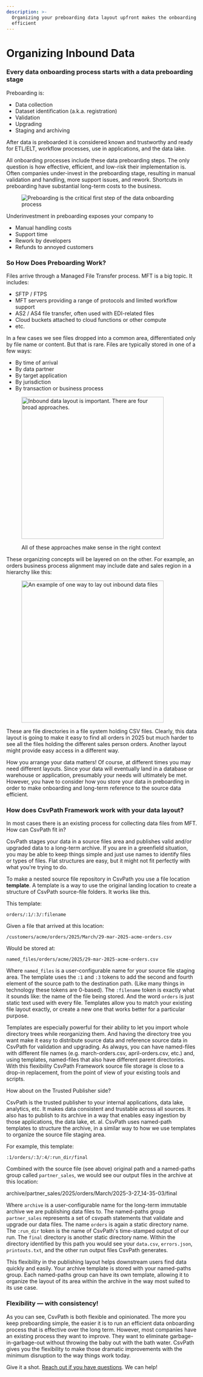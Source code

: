 ```yaml
---
description: >-
  Organizing your preboarding data layout upfront makes the onboarding process
  efficient
---
```


# Organizing Inbound Data

### Every data onboarding process starts with a data preboarding stage

Preboarding is:&#x20;

* Data collection
* Dataset identification (a.k.a. registration)
* Validation
* Upgrading
* Staging and archiving

After data is preboarded it is considered known and trustworthy and ready for ETL/ELT, workflow processes, use in applications, and the data lake.&#x20;

All onboarding processes include these data preboarding steps. The only question is how effective, efficient, and low-risk their implementation is. Often companies under-invest in the preboarding stage, resulting in manual validation and handling, more support issues, and rework. Shortcuts in preboarding have substantial long-term costs to the business.

<figure><img src="../.gitbook/assets/Screenshot 2025-03-27 at 11.26.05 AM.png" alt="Preboarding is the critical first step of the data onboarding process"><figcaption></figcaption></figure>

Underinvestment in preboarding exposes your company to&#x20;

* Manual handling costs
* Support time
* Rework by developers
* Refunds to annoyed customers

### So How Does Preboarding Work?

Files arrive through a Managed File Transfer process. MFT is a big topic. It includes:&#x20;

* SFTP / FTPS
* MFT servers providing a range of protocols and limited workflow support
* AS2 / AS4 file transfer, often used with EDI-related files
* Cloud buckets attached to cloud functions or other compute&#x20;
* etc.

In a few cases we see files dropped into a common area, differentiated only by file name or content. But that is rare. Files are typically stored in one of a few ways:

* By time of arrival
* By data partner
* By target application
* By jurisdiction
* By transaction or business process

<figure><img src="../.gitbook/assets/Screenshot 2025-03-27 at 11.48.01 AM.png" alt="Inbound data layout is important. There are four broad approaches." width="375"><figcaption><p>All of these approaches make sense in the right context</p></figcaption></figure>

These organizing concepts will be layered on on the other. For example, an orders business process alignment may include date and sales region in a hierarchy like this:

<figure><img src="../.gitbook/assets/Screenshot 2025-03-27 at 11.57.09 AM.png" alt="An example of one way to lay out inbound data files" width="375"><figcaption></figcaption></figure>

These are file directories in a file system holding CSV files. Clearly, this data layout is going to make it easy to find all orders in 2025 but much harder to see all the files holding the different sales person orders. Another layout might provide easy access in a different way.

How you arrange your data matters! Of course, at different times you may need different layouts. Since your data will eventually land in a database or warehouse or application, presumably your needs will ultimately be met. However, you have to consider how you store your data in preboarding in order to make onboarding and long-term reference to the source data efficient.

### How does CsvPath Framework work with your data layout?

In most cases there is an existing process for collecting data files from MFT. How can CsvPath fit in?&#x20;

CsvPath stages your data in a source files area and publishes valid and/or upgraded data to a long-term archive. If you are in a greenfield situation, you may be able to keep things simple and just use names to identify files or types of files. Flat structures are easy, but it might not fit perfectly with what you're trying to do.

To make a nested source file repository in CsvPath you use a file location **template**. A template is a way to use the original landing location to create a structure of CsvPath source-file folders.  It works like this.

This template:&#x20;

```
orders/:1/:3/:filename
```

Given a file that arrived at this location:

```
/customers/acme/orders/2025/March/29-mar-2025-acme-orders.csv
```

Would be stored at:

```
named_files/orders/acme/2025/29-mar-2025-acme-orders.csv
```

Where `named_files` is a user-configurable name for your source file staging area. The template uses the `:1` and `:3` tokens to add the second and fourth element of the source path to the destination path. (Like many things in technology these tokens are 0-based). The `:filename` token is exactly what it sounds like: the name of the file being stored. And the word `orders` is just static text used with every file. Templates allow you to match your existing file layout exactly, or create a new one that works better for a particular purpose.

Templates are especially powerful for their ability to let you import whole directory trees while reorganizing them. And having the directory tree you want make it easy to distribute source data and reference source data in CsvPath for validation and upgrading. As always, you can have named-files with different file names (e.g. march-orders.csv, april-orders.csv, etc.) and, using templates, named-files that also have different parent directories. With this flexibility CsvPath Framework source file storage is close to a drop-in replacement, from the point of view of your existing tools and scripts.

How about on the Trusted Publisher side?

CsvPath is the trusted publisher to your internal applications, data lake, analytics, etc. It makes data consistent and trustable across all sources. It also has to publish to its archive in a way that enables easy ingestion by those applications, the data lake, et. al.  CsvPath uses named-path templates to structure the archive, in a similar way to how we use templates to organize the source file staging area.

For example, this template:

```
:1/orders/:3/:4/:run_dir/final
```

Combined with the source file (see above) original path and a named-paths group called `partner_sales`, we would see our output files in the archive at this location:

archive/partner\_sales/2025/orders/March/2025-3-27\_14-35-03/final&#x20;

Where `archive` is a user-configurable name for the long-term immutable archive we are publishing data files to. The named-paths group `partner_sales` represents a set of csvpath statements that validate and upgrade our data files. The name `orders` is again a static directory name. The `:run_dir` token is the name of CsvPath's time-stamped output of our run. The `final` directory is another static directory name. Within the directory identified by this path you would see your `data.csv`, `errors.json`, `printouts.txt`, and the other run output files CsvPath generates.

This flexibility in the publishing layout helps downstream users find data quickly and easily. Your archive template is stored with your named-paths group. Each named-paths group can have its own template, allowing it to organize the layout of its area within the archive in the way most suited to its use case.&#x20;

### Flexibility — with consistency!

As you can see, CsvPath is both flexible and opinionated. The more you keep preboarding simple, the easier it is to run an efficient data onboarding process that is effective over the long term. However, most companies have an existing process they want to improve. They want to eliminate garbage-in-garbage-out without throwing the baby out with the bath water. CsvPath gives you the flexibility to make those dramatic improvements with the minimum disruption to the way things work today.

Give it a shot. [Reach out if you have questions](a-helping-hand.md). We can help!

